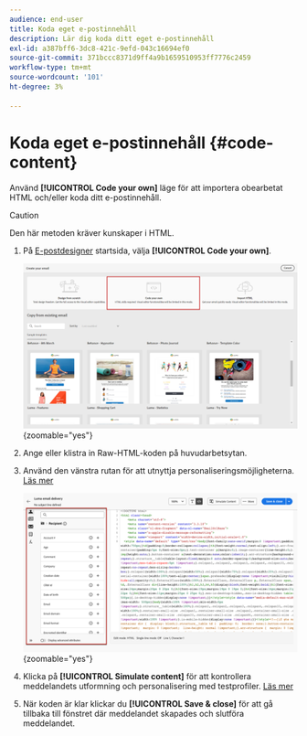 ```yaml
---
audience: end-user
title: Koda eget e-postinnehåll
description: Lär dig koda ditt eget e-postinnehåll
exl-id: a387bff6-3dc8-421c-9efd-043c16694ef0
source-git-commit: 371bccc8371d9ff4a9b1659510953ff7776c2459
workflow-type: tm+mt
source-wordcount: '101'
ht-degree: 3%

---
```


# Koda eget e-postinnehåll {#code-content}

Använd **[!UICONTROL Code your own]** läge för att importera obearbetat HTML och/eller koda ditt e-postinnehåll.

>[!CAUTION]
>
>Den här metoden kräver kunskaper i HTML.

1. På [E-postdesigner](get-started-email-designer.md) startsida, välja **[!UICONTROL Code your own]**.

   ![](assets/code-your-own.png){zoomable=&quot;yes&quot;}

1. Ange eller klistra in Raw-HTML-koden på huvudarbetsytan.

1. Använd den vänstra rutan för att utnyttja personaliseringsmöjligheterna. [Läs mer](../personalization/gs-personalization.md)

   ![](assets/code-editor-personalization.png){zoomable=&quot;yes&quot;}

1. Klicka på **[!UICONTROL Simulate content]** för att kontrollera meddelandets utformning och personalisering med testprofiler. [Läs mer](../preview-test/preview-test.md)

1. När koden är klar klickar du **[!UICONTROL Save & close]** för att gå tillbaka till fönstret där meddelandet skapades och slutföra meddelandet.
